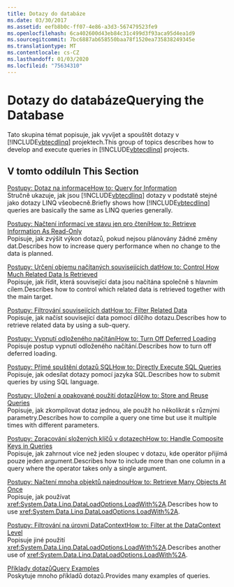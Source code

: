 ```yaml
---
title: Dotazy do databáze
ms.date: 03/30/2017
ms.assetid: eefb8b0c-ff07-4e86-a3d3-567479523fe9
ms.openlocfilehash: 6ca402600d43eb84c31c499d3f93aca95d4ea1d9
ms.sourcegitcommit: 7bc6887ab658550baa78f1520ea735838249345e
ms.translationtype: MT
ms.contentlocale: cs-CZ
ms.lasthandoff: 01/03/2020
ms.locfileid: "75634310"
---
```

# <a name="querying-the-database"></a><span data-ttu-id="592c8-102">Dotazy do databáze</span><span class="sxs-lookup"><span data-stu-id="592c8-102">Querying the Database</span></span>
<span data-ttu-id="592c8-103">Tato skupina témat popisuje, jak vyvíjet a spouštět dotazy v [!INCLUDE[vbtecdlinq](../../../../../../includes/vbtecdlinq-md.md)] projektech.</span><span class="sxs-lookup"><span data-stu-id="592c8-103">This group of topics describes how to develop and execute queries in [!INCLUDE[vbtecdlinq](../../../../../../includes/vbtecdlinq-md.md)] projects.</span></span>  
  
## <a name="in-this-section"></a><span data-ttu-id="592c8-104">V tomto oddílu</span><span class="sxs-lookup"><span data-stu-id="592c8-104">In This Section</span></span>  
 [<span data-ttu-id="592c8-105">Postupy: Dotaz na informace</span><span class="sxs-lookup"><span data-stu-id="592c8-105">How to: Query for Information</span></span>](how-to-query-for-information.md)  
 <span data-ttu-id="592c8-106">Stručně ukazuje, jak jsou [!INCLUDE[vbtecdlinq](../../../../../../includes/vbtecdlinq-md.md)] dotazy v podstatě stejné jako dotazy LINQ všeobecně.</span><span class="sxs-lookup"><span data-stu-id="592c8-106">Briefly shows how [!INCLUDE[vbtecdlinq](../../../../../../includes/vbtecdlinq-md.md)] queries are basically the same as LINQ queries generally.</span></span>  
  
 [<span data-ttu-id="592c8-107">Postupy: Načtení informací ve stavu jen pro čtení</span><span class="sxs-lookup"><span data-stu-id="592c8-107">How to: Retrieve Information As Read-Only</span></span>](how-to-retrieve-information-as-read-only.md)  
 <span data-ttu-id="592c8-108">Popisuje, jak zvýšit výkon dotazů, pokud nejsou plánovány žádné změny dat.</span><span class="sxs-lookup"><span data-stu-id="592c8-108">Describes how to increase query performance when no change to the data is planned.</span></span>  
  
 [<span data-ttu-id="592c8-109">Postupy: Určení objemu načítaných souvisejících dat</span><span class="sxs-lookup"><span data-stu-id="592c8-109">How to: Control How Much Related Data Is Retrieved</span></span>](how-to-control-how-much-related-data-is-retrieved.md)  
 <span data-ttu-id="592c8-110">Popisuje, jak řídit, která související data jsou načítána společně s hlavním cílem.</span><span class="sxs-lookup"><span data-stu-id="592c8-110">Describes how to control which related data is retrieved together with the main target.</span></span>  
  
 [<span data-ttu-id="592c8-111">Postupy: Filtrování souvisejících dat</span><span class="sxs-lookup"><span data-stu-id="592c8-111">How to: Filter Related Data</span></span>](how-to-filter-related-data.md)  
 <span data-ttu-id="592c8-112">Popisuje, jak načíst související data pomocí dílčího dotazu.</span><span class="sxs-lookup"><span data-stu-id="592c8-112">Describes how to retrieve related data by using a sub-query.</span></span>  
  
 [<span data-ttu-id="592c8-113">Postupy: Vypnutí odloženého načítání</span><span class="sxs-lookup"><span data-stu-id="592c8-113">How to: Turn Off Deferred Loading</span></span>](how-to-turn-off-deferred-loading.md)  
 <span data-ttu-id="592c8-114">Popisuje postup vypnutí odloženého načítání.</span><span class="sxs-lookup"><span data-stu-id="592c8-114">Describes how to turn off deferred loading.</span></span>  
  
 [<span data-ttu-id="592c8-115">Postupy: Přímé spuštění dotazů SQL</span><span class="sxs-lookup"><span data-stu-id="592c8-115">How to: Directly Execute SQL Queries</span></span>](how-to-directly-execute-sql-queries.md)  
 <span data-ttu-id="592c8-116">Popisuje, jak odesílat dotazy pomocí jazyka SQL.</span><span class="sxs-lookup"><span data-stu-id="592c8-116">Describes how to submit queries by using SQL language.</span></span>  
  
 [<span data-ttu-id="592c8-117">Postupy: Uložení a opakované použití dotazů</span><span class="sxs-lookup"><span data-stu-id="592c8-117">How to: Store and Reuse Queries</span></span>](how-to-store-and-reuse-queries.md)  
 <span data-ttu-id="592c8-118">Popisuje, jak zkompilovat dotaz jednou, ale použít ho několikrát s různými parametry.</span><span class="sxs-lookup"><span data-stu-id="592c8-118">Describes how to compile a query one time but use it multiple times with different parameters.</span></span>  
  
 [<span data-ttu-id="592c8-119">Postupy: Zpracování složených klíčů v dotazech</span><span class="sxs-lookup"><span data-stu-id="592c8-119">How to: Handle Composite Keys in Queries</span></span>](how-to-handle-composite-keys-in-queries.md)  
 <span data-ttu-id="592c8-120">Popisuje, jak zahrnout více než jeden sloupec v dotazu, kde operátor přijímá pouze jeden argument.</span><span class="sxs-lookup"><span data-stu-id="592c8-120">Describes how to include more than one column in a query where the operator takes only a single argument.</span></span>  
  
 [<span data-ttu-id="592c8-121">Postupy: Načtení mnoha objektů najednou</span><span class="sxs-lookup"><span data-stu-id="592c8-121">How to: Retrieve Many Objects At Once</span></span>](how-to-retrieve-many-objects-at-once.md)  
 <span data-ttu-id="592c8-122">Popisuje, jak používat <xref:System.Data.Linq.DataLoadOptions.LoadWith%2A>.</span><span class="sxs-lookup"><span data-stu-id="592c8-122">Describes how to use <xref:System.Data.Linq.DataLoadOptions.LoadWith%2A>.</span></span>  
  
 [<span data-ttu-id="592c8-123">Postupy: Filtrování na úrovni DataContext</span><span class="sxs-lookup"><span data-stu-id="592c8-123">How to: Filter at the DataContext Level</span></span>](how-to-filter-at-the-datacontext-level.md)  
 <span data-ttu-id="592c8-124">Popisuje jiné použití <xref:System.Data.Linq.DataLoadOptions.LoadWith%2A>.</span><span class="sxs-lookup"><span data-stu-id="592c8-124">Describes another use of <xref:System.Data.Linq.DataLoadOptions.LoadWith%2A>.</span></span>  
  
 [<span data-ttu-id="592c8-125">Příklady dotazů</span><span class="sxs-lookup"><span data-stu-id="592c8-125">Query Examples</span></span>](query-examples.md)  
 <span data-ttu-id="592c8-126">Poskytuje mnoho příkladů dotazů.</span><span class="sxs-lookup"><span data-stu-id="592c8-126">Provides many examples of queries.</span></span>
